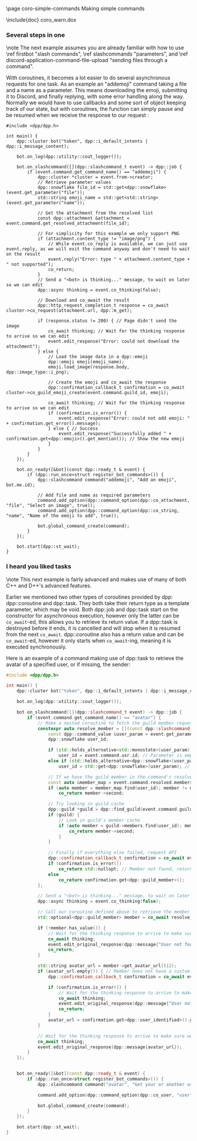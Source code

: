 \page coro-simple-commands Making simple commands

\include{doc} coro_warn.dox

### Several steps in one

\note The next example assumes you are already familiar with how to use \ref firstbot "slash commands", \ref slashcommands "parameters", and \ref discord-application-command-file-upload "sending files through a command".

With coroutines, it becomes a lot easier to do several asynchronous requests for one task. As an example an "addemoji" command taking a file and a name as a parameter. This means downloading the emoji, submitting it to Discord, and finally replying, with some error handling along the way. Normally we would have to use callbacks and some sort of object keeping track of our state, but with coroutines, the function can simply pause and be resumed when we receive the response to our request :

~~~~~~~~~~{.cpp}
#include <dpp/dpp.h>

int main() {
	dpp::cluster bot("token", dpp::i_default_intents | dpp::i_message_content);

	bot.on_log(dpp::utility::cout_logger());

	bot.on_slashcommand([](dpp::slashcommand_t event) -> dpp::job {
		if (event.command.get_command_name() == "addemoji") {
			dpp::cluster *cluster = event.from->creator;
			// Retrieve parameter values
			dpp::snowflake file_id = std::get<dpp::snowflake>(event.get_parameter("file"));
			std::string emoji_name = std::get<std::string>(event.get_parameter("name"));

			// Get the attachment from the resolved list
			const dpp::attachment &attachment = event.command.get_resolved_attachment(file_id);

			// For simplicity for this example we only support PNG
			if (attachment.content_type != "image/png") {
				// While event.co_reply is available, we can just use event.reply, as we will exit the command anyway and don't need to wait on the result
				event.reply("Error: type " + attachment.content_type + " not supported");
				co_return;
			}
			// Send a "<bot> is thinking..." message, to wait on later so we can edit
			dpp::async thinking = event.co_thinking(false);

			// Download and co_await the result
			dpp::http_request_completion_t response = co_await cluster->co_request(attachment.url, dpp::m_get);

			if (response.status != 200) { // Page didn't send the image
				co_await thinking; // Wait for the thinking response to arrive so we can edit
				event.edit_response("Error: could not download the attachment");
			} else {
				// Load the image data in a dpp::emoji
				dpp::emoji emoji(emoji_name);
				emoji.load_image(response.body, dpp::image_type::i_png);

				// Create the emoji and co_await the response
				dpp::confirmation_callback_t confirmation = co_await cluster->co_guild_emoji_create(event.command.guild_id, emoji);

				co_await thinking; // Wait for the thinking response to arrive so we can edit
				if (confirmation.is_error()) {
					event.edit_response("Error: could not add emoji: " + confirmation.get_error().message);
				} else { // Success
					event.edit_response("Successfully added " + confirmation.get<dpp::emoji>().get_mention()); // Show the new emoji
                }
			}
		}
	});

	bot.on_ready([&bot](const dpp::ready_t & event) {
		if (dpp::run_once<struct register_bot_commands>()) {
			dpp::slashcommand command("addemoji", "Add an emoji", bot.me.id);

			// Add file and name as required parameters
			command.add_option(dpp::command_option(dpp::co_attachment, "file", "Select an image", true));
			command.add_option(dpp::command_option(dpp::co_string, "name", "Name of the emoji to add", true));

			bot.global_command_create(command);
		}
	});

	bot.start(dpp::st_wait);
}
~~~~~~~~~~

### I heard you liked tasks

\note This next example is fairly advanced and makes use of many of both C++ and D++'s advanced features.

Earlier we mentioned two other types of coroutines provided by dpp: dpp::coroutine and dpp::task. They both take their return type as a template parameter, which may be void. Both dpp::job and dpp::task start on the constructor for asynchronous execution, however only the latter can be `co_await`-ed, this allows you to retrieve its return value. If a dpp::task is destroyed before it ends, it is cancelled and will stop when it is resumed from the next `co_await`. dpp::coroutine also has a return value and can be `co_await`-ed, however it only starts when `co_await`-ing, meaning it is executed synchronously.

Here is an example of a command making use of dpp::task to retrieve the avatar of a specified user, or if missing, the sender:

~~~~~~~~~~cpp
#include <dpp/dpp.h>

int main() {
	dpp::cluster bot("token", dpp::i_default_intents | dpp::i_message_content);

	bot.on_log(dpp::utility::cout_logger());

	bot.on_slashcommand([](dpp::slashcommand_t event) -> dpp::job {
		if (event.command.get_command_name() == "avatar") {
			// Make a nested coroutine to fetch the guild member requested, that returns it as an optional
			constexpr auto resolve_member = [](const dpp::slashcommand_t &event) -> dpp::task<std::optional<dpp::guild_member>> {
				const dpp::command_value &user_param = event.get_parameter("user");
				dpp::snowflake user_id;

				if (std::holds_alternative<std::monostate>(user_param))
					user_id = event.command.usr.id; // Parameter is empty so user is sender
				else if (std::holds_alternative<dpp::snowflake>(user_param))
					user_id = std::get<dpp::snowflake>(user_param); // Parameter has a user

				// If we have the guild member in the command's resolved data, return it
				const auto &member_map = event.command.resolved.members;
				if (auto member = member_map.find(user_id); member != member_map.end())
					co_return member->second;

				// Try looking in guild cache
				dpp::guild *guild = dpp::find_guild(event.command.guild_id);
				if (guild) {
					// Look in guild's member cache
					if (auto member = guild->members.find(user_id); member != guild->members.end()) {
						co_return member->second;
					}
				}

				// Finally if everything else failed, request API
				dpp::confirmation_callback_t confirmation = co_await event.from->creator->co_guild_get_member(event.command.guild_id, user_id);
				if (confirmation.is_error())
					co_return std::nullopt; // Member not found, return empty
				else
					co_return confirmation.get<dpp::guild_member>();
			};

			// Send a "<bot> is thinking..." message, to wait on later so we can edit
			dpp::async thinking = event.co_thinking(false);

			// Call our coroutine defined above to retrieve the member requested
			std::optional<dpp::guild_member> member = co_await resolve_member(event);

			if (!member.has_value()) {
				// Wait for the thinking response to arrive to make sure we can edit
				co_await thinking;
				event.edit_original_response(dpp::message{"User not found in this server!"});
				co_return;
			}

			std::string avatar_url = member->get_avatar_url(512);
			if (avatar_url.empty()) { // Member does not have a custom avatar for this server, get their user avatar
				dpp::confirmation_callback_t confirmation = co_await event.from->creator->co_user_get_cached(member->user_id);

				if (confirmation.is_error()) {
					// Wait for the thinking response to arrive to make sure we can edit
					co_await thinking;
					event.edit_original_response(dpp::message{"User not found!"});
					co_return;
				}
				avatar_url = confirmation.get<dpp::user_identified>().get_avatar_url(512);
			}

			// Wait for the thinking response to arrive to make sure we can edit
			co_await thinking;
			event.edit_original_response(dpp::message{avatar_url});
		}
	});


	bot.on_ready([&bot](const dpp::ready_t & event) {
		if (dpp::run_once<struct register_bot_commands>()) {
			dpp::slashcommand command("avatar", "Get your or another user's avatar image", bot.me.id);

			command.add_option(dpp::command_option(dpp::co_user, "user", "User to fetch the avatar from"));

			bot.global_command_create(command);
		}
	});

	bot.start(dpp::st_wait);
}
~~~~~~~~~~
